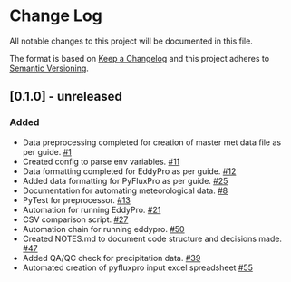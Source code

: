 # Change Log
All notable changes to this project will be documented in this file.

The format is based on [Keep a Changelog](http://keepachangelog.com/)
and this project adheres to [Semantic Versioning](http://semver.org/).

## [0.1.0] - unreleased
### Added
- Data preprocessing completed for creation of master met data file as per guide. [#1](https://github.com/ncsa/ameriflux-pipeline/issues/1)
- Created config to parse env variables. [#11](https://github.com/ncsa/ameriflux-pipeline/pull/11)
- Data formatting completed for EddyPro as per guide. [#12](https://github.com/ncsa/ameriflux-pipeline/issues/12)
- Added data formatting for PyFluxPro as per guide. [#25](https://github.com/ncsa/ameriflux-pipeline/issues/25)
- Documentation for automating meteorological data. [#8](https://github.com/ncsa/ameriflux-pipeline/issues/8)
- PyTest for preprocessor. [#13](https://github.com/ncsa/ameriflux-pipeline/issues/13)
- Automation for running EddyPro. [#21](https://github.com/ncsa/ameriflux-pipeline/issues/21)
- CSV comparison script. [#27](https://github.com/ncsa/ameriflux-pipeline/issues/27)
- Automation chain for running eddypro. [#50](https://github.com/ncsa/ameriflux-pipeline/issues/50)
- Created NOTES.md to document code structure and decisions made. [#47](https://github.com/ncsa/ameriflux-pipeline/issues/47)
- Added QA/QC check for precipitation data. [#39](https://github.com/ncsa/ameriflux-pipeline/issues/39)
- Automated creation of pyfluxpro input excel spreadsheet [#55](https://github.com/ncsa/ameriflux-pipeline/issues/55)
